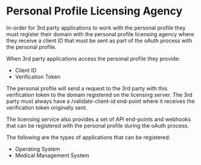 # Personal Profile Licensing Agency

In-order for 3rd party applications to work with the personal profile they must register their domain with the personal profile licensing agency where they receive a client ID that must be sent as part of the oAuth process with the personal profile.

When 3rd party applications access the personal profile they provide:

- Client ID
- Verification Token

The personal profile will send a request to the 3rd party with this verification token to the domain registered on the licensing server. The 3rd party must always have a /validate-client-id end-point where it receives the verification token originally sent.

The licensing service also provides a set of API end-points and webhooks that can be registered with the personal profile during the oAuth process.

The following are the types of applications that can be registered:

- Operating System
- Medical Management System
